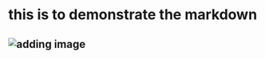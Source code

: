 # this is to demonstrate the markdown
## ![adding image](https://octodex.github.com/images/yaktocat.png)
